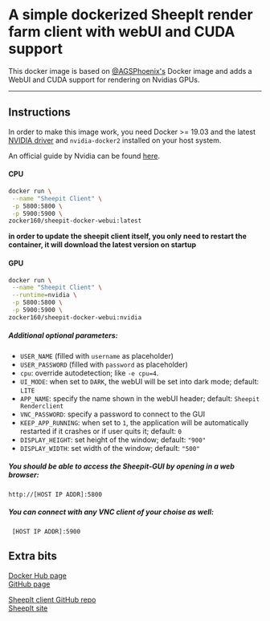 # A simple dockerized SheepIt render farm client with webUI and CUDA support

This docker image is based on [@AGSPhoenix's](https://github.com/AGSPhoenix/sheepit-docker) Docker image and adds a WebUI and CUDA support for rendering on Nvidias GPUs.

---

## Instructions

In order to make this image work, you need Docker >= 19.03 and the latest [NVIDIA driver](https://github.com/NVIDIA/nvidia-docker/wiki/Frequently-Asked-Questions#how-do-i-install-the-nvidia-driver) and `nvidia-docker2` installed on your host system.

An official guide by Nvidia can be found [here](https://docs.nvidia.com/datacenter/cloud-native/container-toolkit/install-guide.html#installing-on-ubuntu-and-debian).

#### CPU

```bash
docker run \
 --name "Sheepit Client" \
 -p 5800:5800 \
 -p 5900:5900 \
zocker160/sheepit-docker-webui:latest
```

**in order to update the sheepit client itself, you only need to restart the container, it will download the latest version on startup**

#### GPU

```bash
docker run \
 --name "Sheepit Client" \
 --runtime=nvidia \
 -p 5800:5800 \
 -p 5900:5900 \
zocker160/sheepit-docker-webui:nvidia
```

##### Additional optional parameters:

- `USER_NAME` (filled with `username` as placeholder)
- `USER_PASSWORD` (filled with `password` as placeholder)
- `cpu`: override autodetection; like `-e cpu=4`.
- `UI_MODE`: when set to `DARK`, the webUI will be set into dark mode; default: `LITE`
- `APP_NAME`:  specify the name shown in the webUI header; default: `Sheepit Renderclient`
- `VNC_PASSWORD`: specify a password to connect to the GUI
- `KEEP_APP_RUNNING`: when set to `1`, the application will be automatically restarted if it crashes or if user quits it; default: `0`
- `DISPLAY_HEIGHT`: set height of the window; default: `"900"`
- `DISPLAY_WIDTH`: set width of the window; default: `"500"`

##### You should be able to access the Sheepit-GUI by opening in a web browser:

`http://[HOST IP ADDR]:5800`

##### You can connect with any VNC client of your choise as well:

` [HOST IP ADDR]:5900`

## Extra bits

[Docker Hub page](https://hub.docker.com/r/zocker160/sheepit-docker-webui//)  
[GitHub page](https://github.com/zocker-160/sheepit-docker-webUI)

[SheepIt client GitHub repo](https://github.com/laurent-clouet/sheepit-client)  
[SheepIt site](https://www.sheepit-renderfarm.com/)
